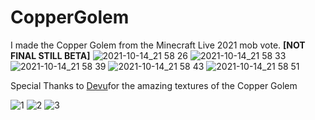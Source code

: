 # CopperGolem
 I made the Copper Golem from the Minecraft Live 2021 mob vote. **[NOT FINAL STILL BETA]**
![2021-10-14_21 58 26](https://user-images.githubusercontent.com/92093995/137422238-3ac15106-6ae8-4f99-8ca9-46152a6290ba.png)
![2021-10-14_21 58 33](https://user-images.githubusercontent.com/92093995/137422252-f5bbb66e-31aa-4860-b144-4252a5b11f3b.png)
![2021-10-14_21 58 39](https://user-images.githubusercontent.com/92093995/137422257-d7345b79-8bf4-4a21-99b5-3a70f13cbb69.png)
![2021-10-14_21 58 43](https://user-images.githubusercontent.com/92093995/137422261-1d46b8eb-29a7-4fd1-9d08-a27112c79ca0.png)
![2021-10-14_21 58 51](https://user-images.githubusercontent.com/92093995/137422264-ee87bde3-f21a-41ca-a259-4f5965d97597.png)

Special Thanks to [Devu](https://twitter.com/DevuProjects)for the amazing textures of the Copper Golem

![1](https://user-images.githubusercontent.com/92093995/137422679-858d73a9-6e46-4c10-9fe4-b79ff2f92ef5.jpg)
![2](https://user-images.githubusercontent.com/92093995/137422677-c6940dcf-6e2c-43ba-a465-766740e5941a.jpg)
![3](https://user-images.githubusercontent.com/92093995/137422673-8c7363d8-e158-4a51-bc45-59c8d98c83e7.jpg)
